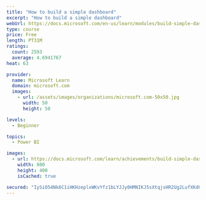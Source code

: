 ```yaml
---
title: "How to build a simple dashboard"
excerpt: "How to build a simple dashboard"
webUrl: https://docs.microsoft.com/en-us/learn/modules/build-simple-dashboard/
type: course
price: Free
length: PT31M
ratings:
  count: 2593
  average: 4.6941767
heat: 63

provider:
  name: Microsoft Learn
  domain: microsoft.com
  images:
    - url: /assets/images/organizations/microsoft.com-50x50.jpg
      width: 50
      height: 50

levels:
  - Beginner

topics:
  - Power BI

images:
  - url: https://docs.microsoft.com/learn/achievements/build-simple-dashboard-social.png
    width: 800
    height: 400
    isCached: true

secured: "IySiO54Nk6C1iHKHzeplxWKvYfz1bLYJJy0HMNIKJ5sXtqjsHR2Ug2LufXKdGl16tNiW2HbnPaO1NwFjTbmaGzafJw19T60UdKscdO0KG0c1wiJ3DtUEafgMSn2FcAQvzSeWtqP8ZcbUtj2u41l7DRlynYz+sfp+aDgf7nLl8Yed2H2Ray82VMzUiNDXjx0RC9Q1/oKIhTVNWd4Vx+hasZwPQ97XIEdFOoJFeyQODXGb5dOhSeLxOkZCtWtG/JtRlhIpe1DC3aNmnAd/DQewZfGk8d12EGUQIQp2CjYeT+9/D0WlmH8F0vkYZ5eNN8CrymqUnSMHOWvOAjdGjinnnX3uhT1jKESGVKG4V9bf5xZukxbvNM6UgZHFA3xkPF9Hm94hEIQeI+kNwdLqbJZYOZVk9iwis6wmqZm79E3GH+g=;Ym4m8Cg4xP8TkJBFNZ0tcQ=="
---
```


